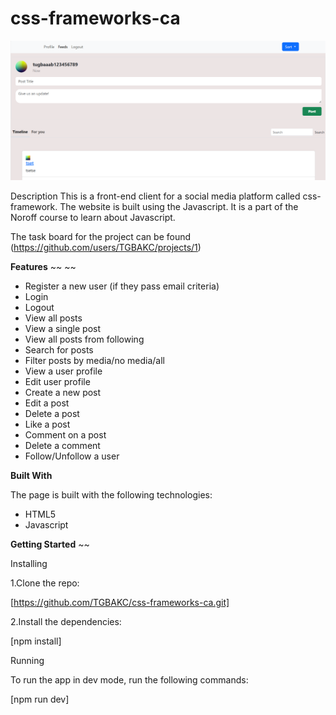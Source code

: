 # css-frameworks-ca


![](assets/images/social%20media%20app.png)



Description
This is a front-end client for a social media platform called css-framework. The website is built using the Javascript. It is a part of the Noroff course to learn about Javascript.

The task board for the project can be found (https://github.com/users/TGBAKC/projects/1)



**Features**
~~     ~~
- Register a new user (if they pass email criteria)
- Login
- Logout
- View all posts
- View a single post
- View all posts from following
- Search for posts
- Filter posts by media/no media/all
- View a user profile
- Edit user profile
- Create a new post
- Edit a post
- Delete a post
- Like a post
- Comment on a post
- Delete a comment
- Follow/Unfollow a user


**Built With**

The page is built with the following technologies:

- HTML5
- Javascript


**Getting Started**
~~

Installing

1.Clone the repo:

[https://github.com/TGBAKC/css-frameworks-ca.git]


2.Install the dependencies:

[npm install]

Running

To run the app in dev mode, run the following commands:

[npm run dev]
